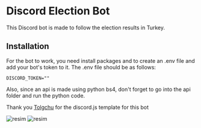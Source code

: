 # Discord Election Bot

This Discord bot is made to follow the election results in Turkey. 

## Installation
For the bot to work, you need install packages and to create an .env file and add your bot's token to it. The .env file should be as follows:
```
DISCORD_TOKEN=""
```
Also, since an api is made using python bs4, don't forget to go into the api folder and run the python code.

Thank you [Tolgchu](https://github.com/Tolga1452) for the discord.js template for this bot

![resim](https://github.com/cyber-cute/secim-bot/assets/71833103/7d6c98cb-465a-4a18-bcec-3156097556f2)
![resim](https://github.com/cyber-cute/secim-bot/assets/71833103/ef4e449d-1d36-4456-b1a2-482780318ddc)
